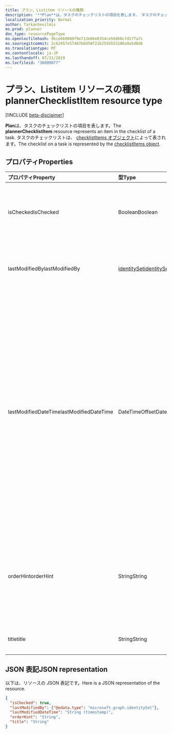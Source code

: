 ```yaml
---
title: プラン、Listitem リソースの種類
description: '**Plan**は、タスクのチェックリストの項目を表します。 タスクのチェックリストは、checklistItems オブジェクトによって表されます。'
localization_priority: Normal
author: TarkanSevilmis
ms.prod: planner
doc_type: resourcePageType
ms.openlocfilehash: 9bce6b0089f9e713e66e0354ce58d68cfd17fa7c
ms.sourcegitcommit: 2c62457e57467b8d50f21b255b553106a9a5d8d6
ms.translationtype: MT
ms.contentlocale: ja-JP
ms.lasthandoff: 07/31/2019
ms.locfileid: "36009077"
---
```

# <a name="plannerchecklistitem-resource-type"></a><span data-ttu-id="fa226-104">プラン、Listitem リソースの種類</span><span class="sxs-lookup"><span data-stu-id="fa226-104">plannerChecklistItem resource type</span></span>

[!INCLUDE [beta-disclaimer](../../includes/beta-disclaimer.md)]

<span data-ttu-id="fa226-105">**Plan**は、タスクのチェックリストの項目を表します。</span><span class="sxs-lookup"><span data-stu-id="fa226-105">The **plannerChecklistItem** resource represents an item in the checklist of a task.</span></span> <span data-ttu-id="fa226-106">タスクのチェックリストは、 [checklistItems オブジェクト](plannerchecklistitems.md)によって表されます。</span><span class="sxs-lookup"><span data-stu-id="fa226-106">The checklist on a task is represented by the [checklistItems object](plannerchecklistitems.md).</span></span>


## <a name="properties"></a><span data-ttu-id="fa226-107">プロパティ</span><span class="sxs-lookup"><span data-stu-id="fa226-107">Properties</span></span>
| <span data-ttu-id="fa226-108">プロパティ</span><span class="sxs-lookup"><span data-stu-id="fa226-108">Property</span></span>     | <span data-ttu-id="fa226-109">型</span><span class="sxs-lookup"><span data-stu-id="fa226-109">Type</span></span>   |<span data-ttu-id="fa226-110">説明</span><span class="sxs-lookup"><span data-stu-id="fa226-110">Description</span></span>|
|:---------------|:--------|:----------|
|<span data-ttu-id="fa226-111">isChecked</span><span class="sxs-lookup"><span data-stu-id="fa226-111">isChecked</span></span>|<span data-ttu-id="fa226-112">Boolean</span><span class="sxs-lookup"><span data-stu-id="fa226-112">Boolean</span></span>|<span data-ttu-id="fa226-113">値は`true` 、アイテムがチェックされ`false`ているかどうかを示します。</span><span class="sxs-lookup"><span data-stu-id="fa226-113">Value is `true` if the item is checked and `false` otherwise.</span></span>|
|<span data-ttu-id="fa226-114">lastModifiedBy</span><span class="sxs-lookup"><span data-stu-id="fa226-114">lastModifiedBy</span></span>|[<span data-ttu-id="fa226-115">identitySet</span><span class="sxs-lookup"><span data-stu-id="fa226-115">identitySet</span></span>](identityset.md)| <span data-ttu-id="fa226-116">読み取り専用です。</span><span class="sxs-lookup"><span data-stu-id="fa226-116">Read-only.</span></span> <span data-ttu-id="fa226-117">これを最後に変更するユーザー ID。</span><span class="sxs-lookup"><span data-stu-id="fa226-117">User ID by which this is last modified.</span></span>|
|<span data-ttu-id="fa226-118">lastModifiedDateTime</span><span class="sxs-lookup"><span data-stu-id="fa226-118">lastModifiedDateTime</span></span>|<span data-ttu-id="fa226-119">DateTimeOffset</span><span class="sxs-lookup"><span data-stu-id="fa226-119">DateTimeOffset</span></span>|<span data-ttu-id="fa226-120">読み取り専用。</span><span class="sxs-lookup"><span data-stu-id="fa226-120">Read-only.</span></span> <span data-ttu-id="fa226-121">この時刻が最後に変更された日時。</span><span class="sxs-lookup"><span data-stu-id="fa226-121">Date and time at which this is last modified.</span></span> <span data-ttu-id="fa226-122">Timestamp 型は、ISO 8601 形式を使用して日付と時刻の情報を表し、必ず UTC 時間です。</span><span class="sxs-lookup"><span data-stu-id="fa226-122">The Timestamp type represents date and time information using ISO 8601 format and is always in UTC time.</span></span> <span data-ttu-id="fa226-123">たとえば、2014 年 1 月 1 日午前 0 時 (UTC) は、次のようになります。`'2014-01-01T00:00:00Z'`</span><span class="sxs-lookup"><span data-stu-id="fa226-123">For example, midnight UTC on Jan 1, 2014 would look like this: `'2014-01-01T00:00:00Z'`</span></span>|
|<span data-ttu-id="fa226-124">orderHint</span><span class="sxs-lookup"><span data-stu-id="fa226-124">orderHint</span></span>|<span data-ttu-id="fa226-125">String</span><span class="sxs-lookup"><span data-stu-id="fa226-125">String</span></span>|<span data-ttu-id="fa226-126">チェックリストの項目の相対的な順序を設定するために使用します。</span><span class="sxs-lookup"><span data-stu-id="fa226-126">Used to set the relative order of items in the checklist.</span></span> <span data-ttu-id="fa226-127">この形式は、[ここで](planner-order-hint-format.md)説明するように定義されています。</span><span class="sxs-lookup"><span data-stu-id="fa226-127">The format is defined as outlined [here](planner-order-hint-format.md).</span></span>|
|<span data-ttu-id="fa226-128">title</span><span class="sxs-lookup"><span data-stu-id="fa226-128">title</span></span>|<span data-ttu-id="fa226-129">String</span><span class="sxs-lookup"><span data-stu-id="fa226-129">String</span></span>|<span data-ttu-id="fa226-130">チェックリストアイテムのタイトル</span><span class="sxs-lookup"><span data-stu-id="fa226-130">Title of the checklist item</span></span>|

## <a name="json-representation"></a><span data-ttu-id="fa226-131">JSON 表記</span><span class="sxs-lookup"><span data-stu-id="fa226-131">JSON representation</span></span>
<span data-ttu-id="fa226-132">以下は、リソースの JSON 表記です。</span><span class="sxs-lookup"><span data-stu-id="fa226-132">Here is a JSON representation of the resource.</span></span>

<!-- {
  "blockType": "resource",
  "optionalProperties": [

  ],
  "@odata.type": "microsoft.graph.plannerChecklistItem"
}-->

```json
{
  "isChecked": true,
  "lastModifiedBy": {"@odata.type": "microsoft.graph.identitySet"},
  "lastModifiedDateTime": "String (timestamp)",
  "orderHint": "String",
  "title": "String"
}

```

<!-- uuid: 8fcb5dbc-d5aa-4681-8e31-b001d5168d79
2015-10-25 14:57:30 UTC -->
<!--
{
  "type": "#page.annotation",
  "description": "plannerChecklistItem resource",
  "keywords": "",
  "section": "documentation",
  "tocPath": "",
  "suppressions": []
}
-->
